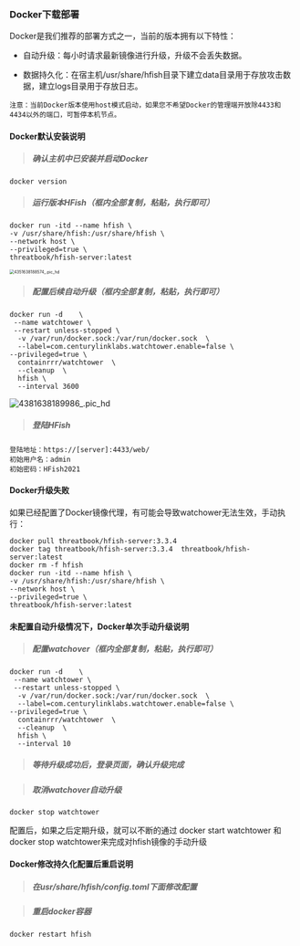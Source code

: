 ### Docker下载部署

Docker是我们推荐的部署方式之一，当前的版本拥有以下特性：

- 自动升级：每小时请求最新镜像进行升级，升级不会丢失数据。

- 数据持久化：在宿主机/usr/share/hfish目录下建立data目录用于存放攻击数据，建立logs目录用于存放日志。

`注意：当前Docker版本使用host模式启动，如果您不希望Docker的管理端开放除4433和4434以外的端口，可暂停本机节点。`



#### Docker默认安装说明

> ##### 确认主机中已安装并启动Docker #####

```
docker version
```

> ##### 运行版本HFish（框内全部复制，粘贴，执行即可） ##### 

```
docker run -itd --name hfish \
-v /usr/share/hfish:/usr/share/hfish \
--network host \
--privileged=true \
threatbook/hfish-server:latest
```

<img src="https://hfish.net/images/4351638188574_.pic_hd.jpg" alt="4351638188574_.pic_hd" style="zoom:50%;" />



> ##### 配置后续自动升级（框内全部复制，粘贴，执行即可） ##### 

```
docker run -d    \
 --name watchtower \
 --restart unless-stopped \
  -v /var/run/docker.sock:/var/run/docker.sock  \
  --label=com.centurylinklabs.watchtower.enable=false \
--privileged=true \
  containrrr/watchtower  \
  --cleanup  \
  hfish \
  --interval 3600
```

![4381638189986_.pic_hd](https://hfish.net/images/4381638189986_.pic_hd.jpg)



>  ##### 登陆HFish  ##### 

```
登陆地址：https://[server]:4433/web/
初始用户名：admin
初始密码：HFish2021
```


#### Docker升级失败

如果已经配置了Docker镜像代理，有可能会导致watchower无法生效，手动执行：

```
docker pull threatbook/hfish-server:3.3.4  
docker tag threatbook/hfish-server:3.3.4  threatbook/hfish-server:latest  
docker rm -f hfish  
docker run -itd --name hfish \
-v /usr/share/hfish:/usr/share/hfish \
--network host \
--privileged=true \
threatbook/hfish-server:latest
```


#### 未配置自动升级情况下，Docker单次手动升级说明

> ##### 配置watchover（框内全部复制，粘贴，执行即可）

```
docker run -d    \
 --name watchtower \
 --restart unless-stopped \
  -v /var/run/docker.sock:/var/run/docker.sock  \
  --label=com.centurylinklabs.watchtower.enable=false \
--privileged=true \
  containrrr/watchtower  \
  --cleanup  \
  hfish \
  --interval 10
```

> ##### 等待升级成功后，登录页面，确认升级完成

> ##### 取消watchover自动升级

```
docker stop watchtower
```

配置后，如果之后定期升级，就可以不断的通过 docker start watchtower 和 docker stop watchtower来完成对hfish镜像的手动升级



#### Docker修改持久化配置后重启说明

> ##### 在usr/share/hfish/config.toml下面修改配置

> ##### 重启docker容器

```
docker restart hfish
```
